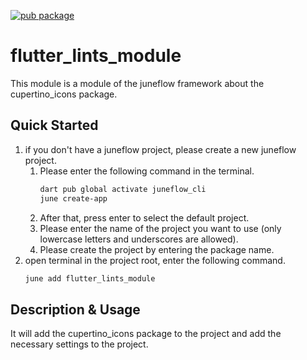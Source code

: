 [![pub package](https://img.shields.io/pub/v/flutter_lints_module.svg)](https://pub.dartlang.org/packages/flutter_lints_module)

# flutter_lints_module
This module is a module of the juneflow framework about the cupertino_icons package.

## Quick Started
1. if you don't have a juneflow project, please create a new juneflow project.
   1. Please enter the following command in the terminal.
       ```bash
       dart pub global activate juneflow_cli
       june create-app
       ```
   2. After that, press enter to select the default project.
   3. Please enter the name of the project you want to use (only lowercase letters and underscores are allowed).
   4. Please create the project by entering the package name.
2. open terminal in the project root, enter the following command.
    ```bash
    june add flutter_lints_module
    ```

## Description & Usage
It will add the cupertino_icons package to the project and add the necessary settings to the project.
